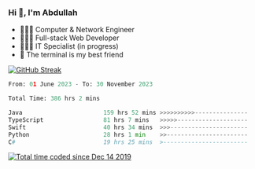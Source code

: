 <h3>Hi 👋, I'm Abdullah</h3>

- 👷🏼‍♂️ Computer & Network Engineer
- 👨🏻‍💻 Full-stack Web Developer
- 👨🏻‍💻 IT Specialist (in progress)
- 🖤 The terminal is my best friend

[![GitHub Streak](https://streak-stats.demolab.com?user=al3bad&theme=transparent&date_format=j%20M%5B%20Y%5D)](https://git.io/streak-stats)

<!--START_SECTION:waka-->

```python
From: 01 June 2023 - To: 30 November 2023

Total Time: 386 hrs 2 mins

Java                       159 hrs 52 mins >>>>>>>>>>---------------   41.24 %
TypeScript                 81 hrs 7 mins   >>>>>--------------------   20.93 %
Swift                      40 hrs 34 mins  >>>----------------------   10.47 %
Python                     28 hrs 1 min    >>-----------------------   07.23 %
C#                         19 hrs 25 mins  >------------------------   05.01 %
```

<!--END_SECTION:waka-->

<p>
  <a href="https://wakatime.com/@ce2a2aac-0d6b-4d65-b864-8a4bcaf12967"><img src="https://wakatime.com/badge/user/ce2a2aac-0d6b-4d65-b864-8a4bcaf12967.svg" alt="Total time coded since Dec 14 2019" /></a>
</p>
